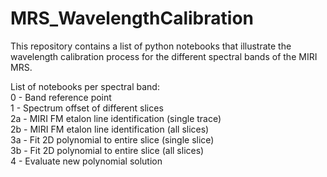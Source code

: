 # MRS_WavelengthCalibration
This repository contains a list of python notebooks that illustrate the wavelength calibration process for the different spectral bands of the MIRI MRS.  
  
List of notebooks per spectral band:  
0 - Band reference point  
1 - Spectrum offset of different slices  
2a - MIRI FM etalon line identification (single trace)  
2b - MIRI FM etalon line identification (all slices)  
3a - Fit 2D polynomial to entire slice (single slice)  
3b - Fit 2D polynomial to entire slice (all slices)  
4 - Evaluate new polynomial solution  

